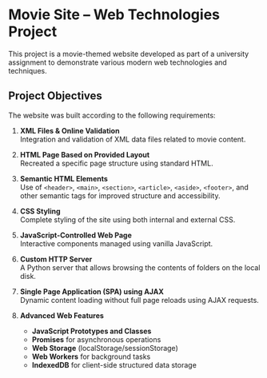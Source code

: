 # Movie Site – Web Technologies Project

This project is a movie-themed website developed as part of a university assignment to demonstrate various modern web technologies and techniques.

## Project Objectives

The website was built according to the following requirements:

1. **XML Files & Online Validation**  
   Integration and validation of XML data files related to movie content.

2. **HTML Page Based on Provided Layout**  
   Recreated a specific page structure using standard HTML.

3. **Semantic HTML Elements**  
   Use of `<header>`, `<main>`, `<section>`, `<article>`, `<aside>`, `<footer>`, and other semantic tags for improved structure and accessibility.

4. **CSS Styling**  
   Complete styling of the site using both internal and external CSS.

5. **JavaScript-Controlled Web Page**  
   Interactive components managed using vanilla JavaScript.

6. **Custom HTTP Server**  
   A Python server that allows browsing the contents of folders on the local disk.

7. **Single Page Application (SPA) using AJAX**  
   Dynamic content loading without full page reloads using AJAX requests.

8. **Advanced Web Features**  
   - **JavaScript Prototypes and Classes**  
   - **Promises** for asynchronous operations  
   - **Web Storage** (localStorage/sessionStorage)  
   - **Web Workers** for background tasks  
   - **IndexedDB** for client-side structured data storage
